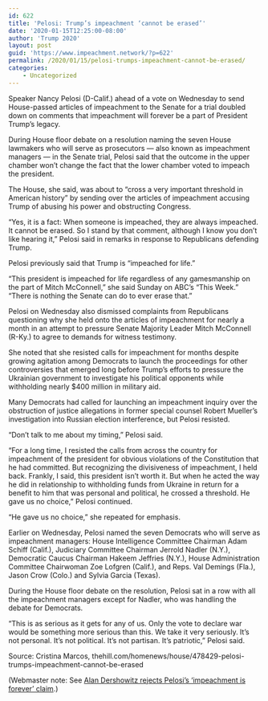 ```yaml
---
id: 622
title: 'Pelosi: Trump’s impeachment ‘cannot be erased’'
date: '2020-01-15T12:25:00-08:00'
author: 'Trump 2020'
layout: post
guid: 'https://www.impeachment.network/?p=622'
permalink: /2020/01/15/pelosi-trumps-impeachment-cannot-be-erased/
categories:
    - Uncategorized
---
```


Speaker Nancy Pelosi (D-Calif.) ahead of a vote on Wednesday to send House-passed articles of impeachment to the Senate for a trial doubled down on comments that impeachment will forever be a part of President Trump’s legacy.

During House floor debate on a resolution naming the seven House lawmakers who will serve as prosecutors — also known as impeachment managers — in the Senate trial, Pelosi said that the outcome in the upper chamber won’t change the fact that the lower chamber voted to impeach the president.

The House, she said, was about to “cross a very important threshold in American history” by sending over the articles of impeachment accusing Trump of abusing his power and obstructing Congress.

“Yes, it is a fact: When someone is impeached, they are always impeached. It cannot be erased. So I stand by that comment, although I know you don’t like hearing it,” Pelosi said in remarks in response to Republicans defending Trump.

Pelosi previously said that Trump is “impeached for life.”

“This president is impeached for life regardless of any gamesmanship on the part of Mitch McConnell,” she said Sunday on ABC’s “This Week.” “There is nothing the Senate can do to ever erase that.”

Pelosi on Wednesday also dismissed complaints from Republicans questioning why she held onto the articles of impeachment for nearly a month in an attempt to pressure Senate Majority Leader Mitch McConnell (R-Ky.) to agree to demands for witness testimony.

She noted that she resisted calls for impeachment for months despite growing agitation among Democrats to launch the proceedings for other controversies that emerged long before Trump’s efforts to pressure the Ukrainian government to investigate his political opponents while withholding nearly $400 million in military aid.

Many Democrats had called for launching an impeachment inquiry over the obstruction of justice allegations in former special counsel Robert Mueller’s investigation into Russian election interference, but Pelosi resisted.

“Don’t talk to me about my timing,” Pelosi said.

“For a long time, I resisted the calls from across the country for impeachment of the president for obvious violations of the Constitution that he had committed. But recognizing the divisiveness of impeachment, I held back. Frankly, I said, this president isn’t worth it. But when he acted the way he did in relationship to withholding funds from Ukraine in return for a benefit to him that was personal and political, he crossed a threshold. He gave us no choice,” Pelosi continued.

“He gave us no choice,” she repeated for emphasis.

Earlier on Wednesday, Pelosi named the seven Democrats who will serve as impeachment managers: House Intelligence Committee Chairman Adam Schiff (Calif.), Judiciary Committee Chairman Jerrold Nadler (N.Y.), Democratic Caucus Chairman Hakeem Jeffries (N.Y.), House Administration Committee Chairwoman Zoe Lofgren (Calif.), and Reps. Val Demings (Fla.), Jason Crow (Colo.) and Sylvia Garcia (Texas).

During the House floor debate on the resolution, Pelosi sat in a row with all the impeachment managers except for Nadler, who was handling the debate for Democrats.

“This is as serious as it gets for any of us. Only the vote to declare war would be something more serious than this. We take it very seriously. It’s not personal. It’s not political. It’s not partisan. It’s patriotic,” Pelosi said.

Source: Cristina Marcos, thehill.com/homenews/house/478429-pelosi-trumps-impeachment-cannot-be-erased

(Webmaster note: See [Alan Dershowitz rejects Pelosi’s ‘impeachment is forever’ claim](https://www.foxnews.com/media/alan-dershowitz-pelosi-impeachment-is-forever).)